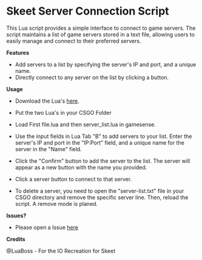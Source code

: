 # Skeet Server Connection Script
This Lua script provides a simple interface to connect to game servers. The script maintains a list of game servers stored in a text file, allowing users to easily manage and connect to their preferred servers.

**Features**
- Add servers to a list by specifying the server's IP and port, and a unique name.
- Directly connect to any server on the list by clicking a button.

**Usage**
- Download the Lua's [here](https://github.com/GiftStein1/gamesense-server-saver/blob/main/server-list.lua).

- Put the two Lua's in your CSGO Folder

- Load First file.lua and then server_list.lua in gamesense.

- Use the input fields in Lua Tab "B" to add servers to your list. Enter the server's IP and port in the "IP:Port" field, and a unique name for the server in the "Name" field.

- Click the "Confirm" button to add the server to the list. The server will appear as a new button with the name you provided.

- Click a server button to connect to that server.

- To delete a server, you need to open the "server-list.txt" file in your CSGO directory and remove the specific server line. Then, reload the script. A remove mode is planed.

**Issues?**

- Please open a Issue [here](https://github.com/GiftStein1/gamesense-server-saver/issues)

**Credits**

@LuaBoss - For the IO Recreation for Skeet


